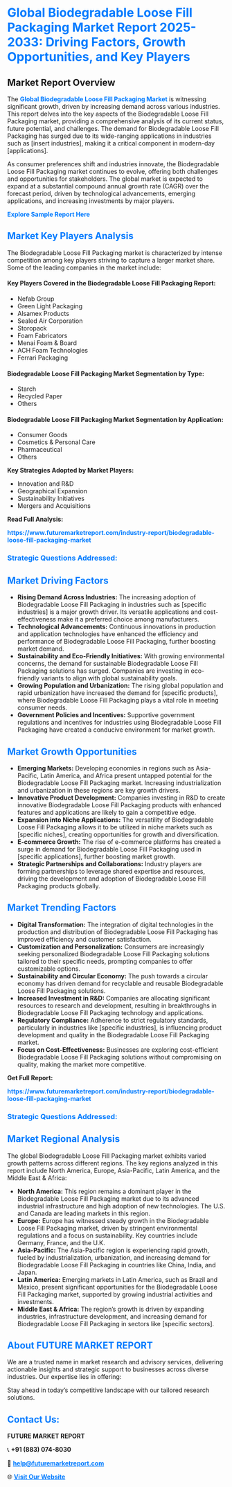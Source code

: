 <h1 style="color: #007BFF;">Global Biodegradable Loose Fill Packaging Market Report 2025-2033: Driving Factors, Growth Opportunities, and Key Players</h1>

<section id="overview">
<h2>Market Report Overview</h2>
<p>The <a href="https://www.futuremarketreport.com/industry-report/biodegradable-loose-fill-packaging-market" style="color: #007BFF; text-decoration: none;"><strong>Global Biodegradable Loose Fill Packaging Market</strong></a> is witnessing significant growth, driven by increasing demand across various industries. This report delves into the key aspects of the Biodegradable Loose Fill Packaging market, providing a comprehensive analysis of its current status, future potential, and challenges. The demand for Biodegradable Loose Fill Packaging has surged due to its wide-ranging applications in industries such as [insert industries], making it a critical component in modern-day [applications].</p>
<p>As consumer preferences shift and industries innovate, the Biodegradable Loose Fill Packaging market continues to evolve, offering both challenges and opportunities for stakeholders. The global market is expected to expand at a substantial compound annual growth rate (CAGR) over the forecast period, driven by technological advancements, emerging applications, and increasing investments by major players.</p>
</section>

<section id="overview">
<p><a href="https://www.futuremarketreport.com/request-sample/reportId=62166" style="color: #007BFF; text-decoration: none;"><strong>Explore Sample Report Here</strong></a></p>
</section>

<section id="key-players">
<h2 style="color: #007BFF;">Market Key Players Analysis</h2>
<p>The Biodegradable Loose Fill Packaging market is characterized by intense competition among key players striving to capture a larger market share. Some of the leading companies in the market include:</p>
<h4>Key Players Covered in the Biodegradable Loose Fill Packaging Report:</h4>
<ul><li>Nefab Group</li><li>Green Light Packaging</li><li>Alsamex Products</li><li>Sealed Air Corporation</li><li>Storopack</li><li>Foam Fabricators</li><li>Menai Foam &amp; Board</li><li>ACH Foam Technologies</li><li>Ferrari Packaging</li></ul>
<h4>Biodegradable Loose Fill Packaging Market Segmentation by Type:</h4>
<ul><li>Starch</li><li>Recycled Paper</li><li>Others</li></ul>

<h4>Biodegradable Loose Fill Packaging Market Segmentation by Application:</h4>
<ul><li>Consumer Goods</li><li>Cosmetics &amp; Personal Care</li><li>Pharmaceutical</li><li>Others</li></ul>
<p><strong>Key Strategies Adopted by Market Players:</strong></p>
<ul>
<li>Innovation and R&D</li>
<li>Geographical Expansion</li>
<li>Sustainability Initiatives</li>
<li>Mergers and Acquisitions</li>
</ul>
</section>

<section>
<p><strong>Read Full Analysis: </strong></p><a href="https://www.futuremarketreport.com/industry-report/biodegradable-loose-fill-packaging-market" style="color: #007BFF; text-decoration: none;"><strong>https://www.futuremarketreport.com/industry-report/biodegradable-loose-fill-packaging-market</strong></a>
<h3 style="color: #007BFF;">Strategic Questions Addressed:</h3>
</section>

<section id="driving-factors">
<h2 style="color: #007BFF;">Market Driving Factors</h2>
<ul>
<li><strong>Rising Demand Across Industries:</strong> The increasing adoption of Biodegradable Loose Fill Packaging in industries such as [specific industries] is a major growth driver. Its versatile applications and cost-effectiveness make it a preferred choice among manufacturers.</li>
<li><strong>Technological Advancements:</strong> Continuous innovations in production and application technologies have enhanced the efficiency and performance of Biodegradable Loose Fill Packaging, further boosting market demand.</li>
<li><strong>Sustainability and Eco-Friendly Initiatives:</strong> With growing environmental concerns, the demand for sustainable Biodegradable Loose Fill Packaging solutions has surged. Companies are investing in eco-friendly variants to align with global sustainability goals.</li>
<li><strong>Growing Population and Urbanization:</strong> The rising global population and rapid urbanization have increased the demand for [specific products], where Biodegradable Loose Fill Packaging plays a vital role in meeting consumer needs.</li>
<li><strong>Government Policies and Incentives:</strong> Supportive government regulations and incentives for industries using Biodegradable Loose Fill Packaging have created a conducive environment for market growth.</li>
</ul>
</section>

<section id="growth-opportunities">
<h2 style="color: #007BFF;">Market Growth Opportunities</h2>
<ul>
<li><strong>Emerging Markets:</strong> Developing economies in regions such as Asia-Pacific, Latin America, and Africa present untapped potential for the Biodegradable Loose Fill Packaging market. Increasing industrialization and urbanization in these regions are key growth drivers.</li>
<li><strong>Innovative Product Development:</strong> Companies investing in R&D to create innovative Biodegradable Loose Fill Packaging products with enhanced features and applications are likely to gain a competitive edge.</li>
<li><strong>Expansion into Niche Applications:</strong> The versatility of Biodegradable Loose Fill Packaging allows it to be utilized in niche markets such as [specific niches], creating opportunities for growth and diversification.</li>
<li><strong>E-commerce Growth:</strong> The rise of e-commerce platforms has created a surge in demand for Biodegradable Loose Fill Packaging used in [specific applications], further boosting market growth.</li>
<li><strong>Strategic Partnerships and Collaborations:</strong> Industry players are forming partnerships to leverage shared expertise and resources, driving the development and adoption of Biodegradable Loose Fill Packaging products globally.</li>
</ul>
</section>

<section id="trending-factors">
<h2 style="color: #007BFF;">Market Trending Factors</h2>
<ul>
<li><strong>Digital Transformation:</strong> The integration of digital technologies in the production and distribution of Biodegradable Loose Fill Packaging has improved efficiency and customer satisfaction.</li>
<li><strong>Customization and Personalization:</strong> Consumers are increasingly seeking personalized Biodegradable Loose Fill Packaging solutions tailored to their specific needs, prompting companies to offer customizable options.</li>
<li><strong>Sustainability and Circular Economy:</strong> The push towards a circular economy has driven demand for recyclable and reusable Biodegradable Loose Fill Packaging solutions.</li>
<li><strong>Increased Investment in R&D:</strong> Companies are allocating significant resources to research and development, resulting in breakthroughs in Biodegradable Loose Fill Packaging technology and applications.</li>
<li><strong>Regulatory Compliance:</strong> Adherence to strict regulatory standards, particularly in industries like [specific industries], is influencing product development and quality in the Biodegradable Loose Fill Packaging market.</li>
<li><strong>Focus on Cost-Effectiveness:</strong> Businesses are exploring cost-efficient Biodegradable Loose Fill Packaging solutions without compromising on quality, making the market more competitive.</li>
</ul>
</section>

<section>
<p><strong>Get Full Report: </strong></p><a href="https://www.futuremarketreport.com/industry-report/biodegradable-loose-fill-packaging-market" style="color: #007BFF; text-decoration: none;"><strong>https://www.futuremarketreport.com/industry-report/biodegradable-loose-fill-packaging-market</strong></a>
<h3 style="color: #007BFF;">Strategic Questions Addressed:</h3>
</section>


<section id="regional-analysis">
<h2 style="color: #007BFF;">Market Regional Analysis</h2>
<p>The global Biodegradable Loose Fill Packaging market exhibits varied growth patterns across different regions. The key regions analyzed in this report include North America, Europe, Asia-Pacific, Latin America, and the Middle East & Africa:</p>
<ul>
<li><strong>North America:</strong> This region remains a dominant player in the Biodegradable Loose Fill Packaging market due to its advanced industrial infrastructure and high adoption of new technologies. The U.S. and Canada are leading markets in this region.</li>
<li><strong>Europe:</strong> Europe has witnessed steady growth in the Biodegradable Loose Fill Packaging market, driven by stringent environmental regulations and a focus on sustainability. Key countries include Germany, France, and the U.K.</li>
<li><strong>Asia-Pacific:</strong> The Asia-Pacific region is experiencing rapid growth, fueled by industrialization, urbanization, and increasing demand for Biodegradable Loose Fill Packaging in countries like China, India, and Japan.</li>
<li><strong>Latin America:</strong> Emerging markets in Latin America, such as Brazil and Mexico, present significant opportunities for the Biodegradable Loose Fill Packaging market, supported by growing industrial activities and investments.</li>
<li><strong>Middle East & Africa:</strong> The region’s growth is driven by expanding industries, infrastructure development, and increasing demand for Biodegradable Loose Fill Packaging in sectors like [specific sectors].</li>
</ul>
</section>

<footer>
<h2 style="color: #007BFF;">About FUTURE MARKET REPORT</h2>
<p>We are a trusted name in market research and advisory services, delivering actionable insights and strategic support to businesses across diverse industries. Our expertise lies in offering:</p>

<p>Stay ahead in today’s competitive landscape with our tailored research solutions.</p>

<h2 style="color: #007BFF;">Contact Us:</h2>
<p><strong>FUTURE MARKET REPORT</strong></p>
<p>📞 <strong>+91 (883) 074-8030</strong></p>
<p>📧 <strong><a href="mailto:help@futuremarketreport.com" style="color: #007BFF;">help@futuremarketreport.com</a></strong></p>
<p>🌐 <strong><a href="https://www.futuremarketreport.com/" style="color: #007BFF;">Visit Our Website</a></strong></p>
</footer>